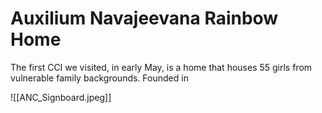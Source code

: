 

# Auxilium Navajeevana Rainbow Home
The first CCI we visited, in early May, is a home that houses 55 girls from vulnerable family backgrounds. Founded in 

![[ANC_Signboard.jpeg]]